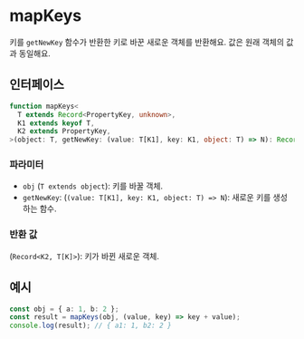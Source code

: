 # mapKeys

키를 `getNewKey` 함수가 반환한 키로 바꾼 새로운 객체를 반환해요. 값은 원래 객체의 값과 동일해요.

## 인터페이스

```typescript
function mapKeys<
  T extends Record<PropertyKey, unknown>,
  K1 extends keyof T,
  K2 extends PropertyKey,
>(object: T, getNewKey: (value: T[K1], key: K1, object: T) => N): Record<K2, T[K]>
```

### 파라미터

- `obj` (`T extends object`): 키를 바꿀 객체.
- `getNewKey`: (`(value: T[K1], key: K1, object: T) => N`): 새로운 키를 생성하는 함수.

### 반환 값

(`Record<K2, T[K]>`): 키가 바뀐 새로운 객체.

## 예시

```typescript
const obj = { a: 1, b: 2 };
const result = mapKeys(obj, (value, key) => key + value);
console.log(result); // { a1: 1, b2: 2 }
```
